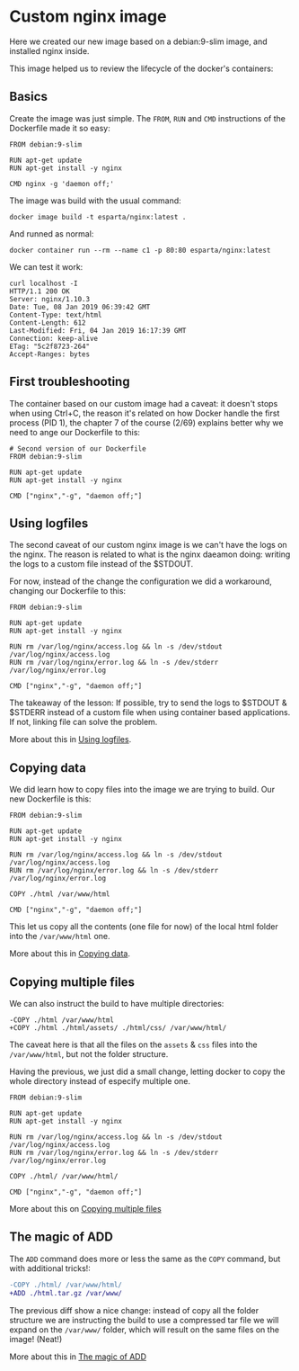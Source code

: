Custom nginx image
===

Here we created our new image based on a debian:9-slim image, and installed
nginx inside.

This image helped us to review the lifecycle of the docker's containers:

Basics
---

Create the image was just simple. The `FROM`, `RUN` and `CMD` instructions
of the Dockerfile made it so easy:

```
FROM debian:9-slim

RUN apt-get update
RUN apt-get install -y nginx

CMD nginx -g 'daemon off;'
```

The image was build with the usual command:

```
docker image build -t esparta/nginx:latest .
```

And runned as normal:

```
docker container run --rm --name c1 -p 80:80 esparta/nginx:latest
```

We can test it work:

```
curl localhost -I
HTTP/1.1 200 OK
Server: nginx/1.10.3
Date: Tue, 08 Jan 2019 06:39:42 GMT
Content-Type: text/html
Content-Length: 612
Last-Modified: Fri, 04 Jan 2019 16:17:39 GMT
Connection: keep-alive
ETag: "5c2f8723-264"
Accept-Ranges: bytes
```

First troubleshooting
---

The container based on our custom image had a caveat: it doesn't stops
when using Ctrl+C, the reason it's related on how Docker handle the first
process (PID 1), the chapter 7 of the course (2/69) explains better why
we need to ange our Dockerfile to this:

```
# Second version of our Dockerfile
FROM debian:9-slim

RUN apt-get update
RUN apt-get install -y nginx

CMD ["nginx","-g", "daemon off;"]
```

Using logfiles
---

The second caveat of our custom nginx image is we can't have the logs
on the nginx. The reason is related to what is the nginx daeamon doing:
writing the logs to a custom file instead of the $STDOUT.

For now, instead of the change the configuration we did a workaround, changing
our Dockerfile to this:

```
FROM debian:9-slim

RUN apt-get update
RUN apt-get install -y nginx

RUN rm /var/log/nginx/access.log && ln -s /dev/stdout /var/log/nginx/access.log
RUN rm /var/log/nginx/error.log && ln -s /dev/stderr /var/log/nginx/error.log

CMD ["nginx","-g", "daemon off;"]
```

The takeaway of the lesson: If possible, try to send the logs to $STDOUT & $STDERR instead of a custom file when using container based applications. If not, linking file can solve the problem.

More about this in [Using logfiles][using logfiles].

Copying data
---

We did learn how to copy files into the image we are trying to build. Our
new Dockerfile is this:

```
FROM debian:9-slim

RUN apt-get update
RUN apt-get install -y nginx

RUN rm /var/log/nginx/access.log && ln -s /dev/stdout /var/log/nginx/access.log
RUN rm /var/log/nginx/error.log && ln -s /dev/stderr /var/log/nginx/error.log

COPY ./html /var/www/html

CMD ["nginx","-g", "daemon off;"]
```

This let us copy all the contents (one file for now) of the local html folder
into the `/var/www/html` one.

More about this in [Copying data][copying data].

Copying multiple files
---

We can also instruct the build to have multiple directories:

```
-COPY ./html /var/www/html
+COPY ./html ./html/assets/ ./html/css/ /var/www/html/

```

The caveat here is that all the files on the `assets` & `css` files into
the `/var/www/html`, but not the folder structure.

Having the previous, we just did a small change, letting docker to
copy the whole directory instead of especify multiple one.

```
FROM debian:9-slim

RUN apt-get update
RUN apt-get install -y nginx

RUN rm /var/log/nginx/access.log && ln -s /dev/stdout /var/log/nginx/access.log
RUN rm /var/log/nginx/error.log && ln -s /dev/stderr /var/log/nginx/error.log

COPY ./html/ /var/www/html/

CMD ["nginx","-g", "daemon off;"]
```

More about this on [Copying multiple files][copying multiple files]

The magic of ADD
---

The `ADD` command does more or less the same as the `COPY` command, but with
additional tricks!:

```diff
-COPY ./html/ /var/www/html/
+ADD ./html.tar.gz /var/www/
```

The previous diff show a nice change: instead of copy all the folder structure
we are instructing the build to use a compressed tar file we will expand on
the `/var/www/` folder, which will result on the same files on the image! (Neat!)

More about this in [The magic of ADD][magic of ADD]

[using logfiles]: https://learndocker.online/courses/2/74
[copying data]: https://learndocker.online/courses/2/91
[copying multiple files]: https://learndocker.online/courses/2/93
[magic of ADD]: https://learndocker.online/courses/2/94
